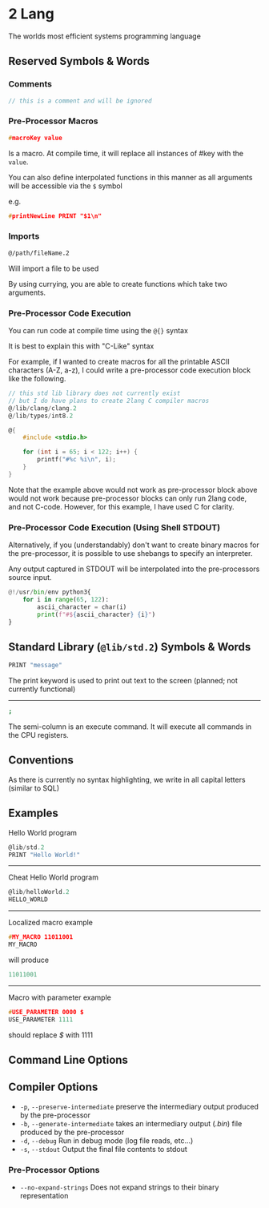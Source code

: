 # 2 Lang

The worlds most efficient systems programming language

## Reserved Symbols & Words

### Comments

```C
// this is a comment and will be ignored
```

### Pre-Processor Macros

```C
#macroKey value
```

Is a macro. At compile time, it will replace all instances of #key with the `value`.

You can also define interpolated functions in this manner as all arguments will be accessible via the `$` symbol

e.g.

```c
#printNewLine PRINT "$1\n"
```

### Imports

```sh
@/path/fileName.2
```

Will import a file to be used

By using currying, you are able to create functions which take two arguments.

### Pre-Processor Code Execution

You can run code at compile time using the `@{}` syntax

It is best to explain this with "C-Like" syntax

For example, if I wanted to create macros for all the printable ASCII characters (A-Z, a-z), I could write a pre-processor code execution block like the following.

```c
// this std lib library does not currently exist
// but I do have plans to create 2lang C compiler macros
@/lib/clang/clang.2
@/lib/types/int8.2

@{
    #include <stdio.h>

    for (int i = 65; i < 122; i++) {
        printf("#%c %i\n", i);
    }
}
```

Note that the example above would not work as pre-processor block above would not work because pre-processor blocks can only run 2lang code, and not C-code. However, for this example, I have used C for clarity.

### Pre-Processor Code Execution (Using Shell STDOUT)

Alternatively, if you (understandably) don't want to create binary macros
for the pre-processor, it is possible to use shebangs to specify an interpreter.

Any output captured in STDOUT will be interpolated into the pre-processors
source input.

```python
@!/usr/bin/env python3{
    for i in range(65, 122):
        ascii_character = char(i)
        print(f"#${ascii_character} {i}")
}
```

## Standard Library (`@lib/std.2`) Symbols & Words

```sh
PRINT "message"
```

The print keyword is used to print out text to the screen (planned; not currently functional)

---

```sh
;
```

The semi-column is an execute command. It will execute all commands in the CPU registers.

## Conventions

As there is currently no syntax highlighting, we write in all capital letters (similar to SQL)

## Examples

Hello World program

```C
@lib/std.2
PRINT "Hello World!"
```

---

Cheat Hello World program

```C
@lib/helloWorld.2
HELLO_WORLD
```

---

Localized macro example

```C
#MY_MACRO 11011001
MY_MACRO
```

will produce

```C
11011001
```

---

Macro with parameter example

```C
#USE_PARAMETER 0000 $
USE_PARAMETER 1111
```

should replace _$_ with 1111

## Command Line Options

## Compiler Options

- `-p`, `--preserve-intermediate` preserve the intermediary output produced by the pre-processor
- `-b`, `--generate-intermediate` takes an intermediary output (_.bin_) file produced by the pre-processor
- `-d`, `--debug` Run in debug mode (log file reads, etc...)
- `-s`, `--stdout` Output the final file contents to stdout

### Pre-Processor Options

- `--no-expand-strings` Does not expand strings to their binary representation
